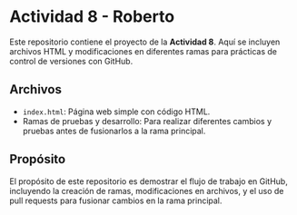 # Actividad 8 - Roberto

Este repositorio contiene el proyecto de la **Actividad 8**. Aquí se incluyen archivos HTML y modificaciones en diferentes ramas para prácticas de control de versiones con GitHub.

## Archivos
- `index.html`: Página web simple con código HTML.
- Ramas de pruebas y desarrollo: Para realizar diferentes cambios y pruebas antes de fusionarlos a la rama principal.

## Propósito
El propósito de este repositorio es demostrar el flujo de trabajo en GitHub, incluyendo la creación de ramas, modificaciones en archivos, y el uso de pull requests para fusionar cambios en la rama principal.

